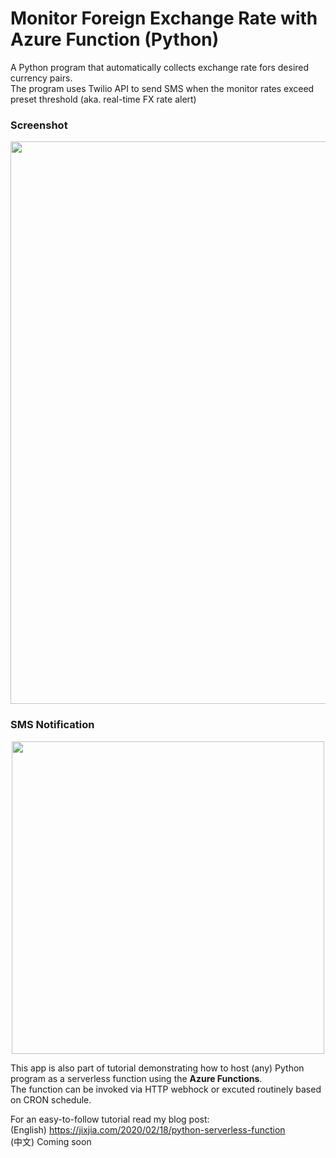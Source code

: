 # Monitor Foreign Exchange Rate with Azure Function (Python)

A Python program that automatically collects exchange rate fors desired currency pairs.    
The program uses Twilio API to send SMS when the monitor rates exceed preset threshold (aka. real-time FX rate alert)  

### Screenshot
<p align="center">
  <img src="https://jixjiastorage.blob.core.windows.net/blog-resources/python-serverless-function/complete.gif" width="900">
</p>

### SMS Notification

<p align="center">
  <img src="https://jixjiastorage.blob.core.windows.net/blog-resources/python-serverless-function/demo.png" width="500">
</p>

This app is also part of tutorial demonstrating how to host (any) Python program as a serverless function using the **Azure Functions**.    
The  function can be invoked via HTTP webhock or excuted routinely based on CRON schedule. 

For an easy-to-follow tutorial read my blog post:   
(English) https://jixjia.com/2020/02/18/python-serverless-function      
(中文) Coming soon
